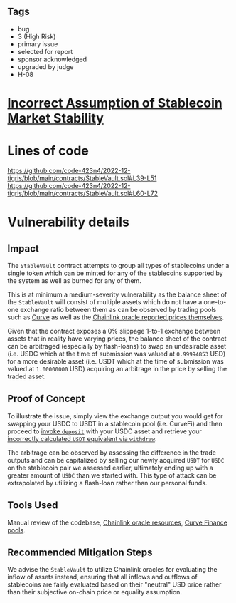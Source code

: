 ## Tags

- bug
- 3 (High Risk)
- primary issue
- selected for report
- sponsor acknowledged
- upgraded by judge
- H-08

# [Incorrect Assumption of Stablecoin Market Stability](https://github.com/code-423n4/2022-12-tigris-findings/issues/462) 

# Lines of code

https://github.com/code-423n4/2022-12-tigris/blob/main/contracts/StableVault.sol#L39-L51
https://github.com/code-423n4/2022-12-tigris/blob/main/contracts/StableVault.sol#L60-L72


# Vulnerability details

## Impact

The `StableVault` contract attempts to group all types of stablecoins under a single token which can be minted for any of the stablecoins supported by the system as well as burned for any of them.

This is at minimum a medium-severity vulnerability as the balance sheet of the `StableVault` will consist of multiple assets which do not have a one-to-one exchange ratio between them as can be observed by trading pools such as [Curve](https://curve.fi/#/ethereum/pools/3pool/deposit) as well as the [Chainlink oracle reported prices themselves](https://data.chain.link/ethereum/mainnet/stablecoins/usdc-usd).

Given that the contract exposes a 0% slippage 1-to-1 exchange between assets that in reality have varying prices, the balance sheet of the contract can be arbitraged (especially by flash-loans) to swap an undesirable asset (i.e. USDC which at the time of submission was valued at `0.99994853` USD) for a more desirable asset (i.e. USDT which at the time of submission was valued at `1.00000000` USD) acquiring an arbitrage in the price by selling the traded asset. 

## Proof of Concept

To illustrate the issue, simply view the exchange output you would get for swapping your USDC to USDT in a stablecoin pool (i.e. CurveFi) and then proceed to [invoke `deposit`](https://github.com/code-423n4/2022-12-tigris/blob/main/contracts/StableVault.sol#L39-L51) with your USDC asset and retrieve your [incorrectly calculated `USDT` equivalent via `withdraw`](https://github.com/code-423n4/2022-12-tigris/blob/main/contracts/StableVault.sol#L60-L72).

The arbitrage can be observed by assessing the difference in the trade outputs and can be capitalized by selling our newly acquired `USDT` for `USDC` on the stablecoin pair we assessed earlier, ultimately ending up with a greater amount of `USDC` than we started with. This type of attack can be extrapolated by utilizing a flash-loan rather than our personal funds. 

## Tools Used

Manual review of the codebase, [Chainlink oracle resources](https://data.chain.link/popular), [Curve Finance pools](https://curve.fi/#/ethereum/pools).

## Recommended Mitigation Steps

We advise the `StableVault` to utilize Chainlink oracles for evaluating the inflow of assets instead, ensuring that all inflows and outflows of stablecoins are fairly evaluated based on their "neutral" USD price rather than their subjective on-chain price or equality assumption.